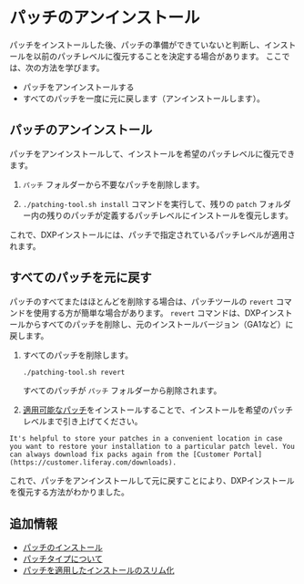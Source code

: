 # パッチのアンインストール

パッチをインストールした後、パッチの準備ができていないと判断し、インストールを以前のパッチレベルに復元することを決定する場合があります。 ここでは、次の方法を学びます。

  - パッチをアンインストールする
  - すべてのパッチを一度に元に戻します（アンインストールします）。

## パッチのアンインストール

パッチをアンインストールして、インストールを希望のパッチレベルに復元できます。

1.  `パッチ` フォルダーから不要なパッチを削除します。

2.  `./patching-tool.sh install` コマンドを実行して、残りの `patch` フォルダー内の残りのパッチが定義するパッチレベルにインストールを復元します。

これで、DXPインストールには、パッチで指定されているパッチレベルが適用されます。

## すべてのパッチを元に戻す

パッチのすべてまたはほとんどを削除する場合は、パッチツールの `revert` コマンドを使用する方が簡単な場合があります。 `revert` コマンドは、DXPインストールからすべてのパッチを削除し、元のインストールバージョン（GA1など）に戻します。

1.  すべてのパッチを削除します。

    ``` bash
    ./patching-tool.sh revert
    ```

    すべてのパッチが `パッチ` フォルダーから削除されます。

2.  [適用可能なパッチ](../patching-dxp-7-3-and-earlier/installing-patches-for-dxp-7-3-and-earlier.md)をインストールすることで、インストールを希望のパッチレベルまで引き上げてください。

<!-- end list -->

```{tip}
It's helpful to store your patches in a convenient location in case you want to restore your installation to a particular patch level. You can always download fix packs again from the [Customer Portal](https://customer.liferay.com/downloads).
```

これで、パッチをアンインストールして元に戻すことにより、DXPインストールを復元する方法がわかりました。

## 追加情報

  - [パッチのインストール](../patching-dxp-7-3-and-earlier/installing-patches-for-dxp-7-3-and-earlier.md)
  - [パッチタイプについて](../patching-dxp-7-3-and-earlier/understanding-patch-types-for-dxp-7-3-and-earlier.md)
  - [パッチを適用したインストールのスリム化](../patching-dxp-7-3-and-earlier/advanced-patching-for-dxp-7-2/slimming-down-patched-installations.md)